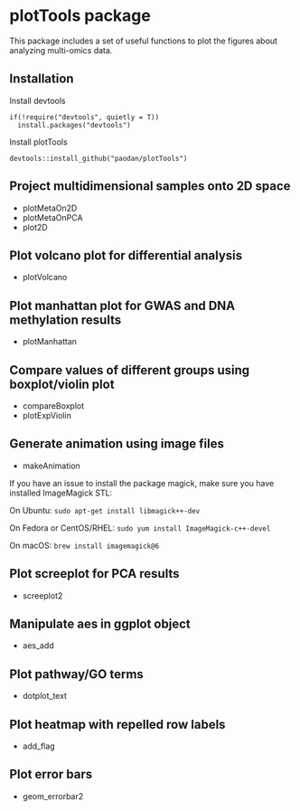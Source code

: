 # plotTools package

This package includes a set of useful functions to plot the figures about analyzing multi-omics data.


## Installation
Install devtools

```
if(!require("devtools", quietly = T))
  install.packages("devtools")
```

Install plotTools
```
devtools::install_github("paodan/plotTools")

```


## Project multidimensional samples onto 2D space
* plotMetaOn2D
* plotMetaOnPCA
* plot2D

## Plot volcano plot for differential analysis
* plotVolcano

## Plot manhattan plot for GWAS and DNA methylation results
* plotManhattan

## Compare values of different groups using boxplot/violin plot
* compareBoxplot
* plotExpViolin

## Generate animation using image files
* makeAnimation

If you have an issue to install the package magick, make sure you have installed ImageMagick STL:

On Ubuntu:
`sudo apt-get install libmagick++-dev`

On Fedora or CentOS/RHEL:
`sudo yum install ImageMagick-c++-devel`

On macOS:
`brew install imagemagick@6`


## Plot screeplot for PCA results
* screeplot2

## Manipulate aes in ggplot object
* aes_add

## Plot pathway/GO terms
* dotplot_text

## Plot heatmap with repelled row labels
* add_flag

## Plot error bars
* geom_errorbar2


